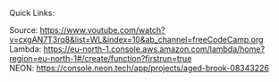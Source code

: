 Quick Links:

Source: https://www.youtube.com/watch?v=cxgAN7T3rq8&list=WL&index=10&ab_channel=freeCodeCamp.org <br />
Lambda: https://eu-north-1.console.aws.amazon.com/lambda/home?region=eu-north-1#/create/function?firstrun=true <br />
NEON: https://console.neon.tech/app/projects/aged-brook-08343226
